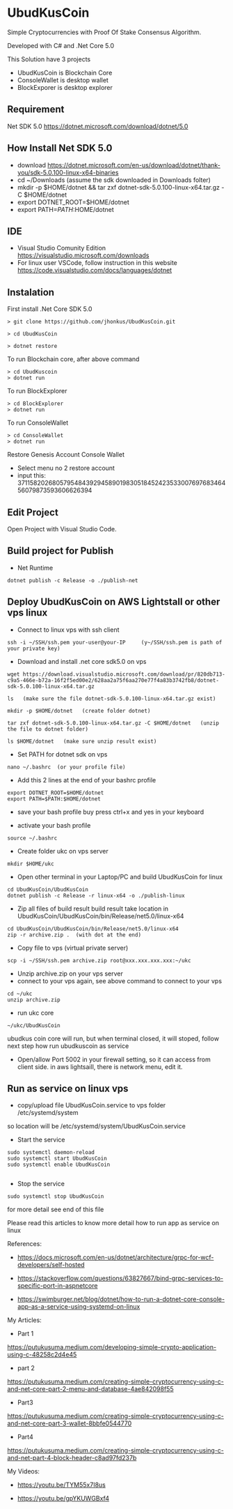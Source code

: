 # UbudKusCoin
Simple Cryptocurrencies with Proof Of Stake  Consensus Algorithm.

Developed with C# and .Net Core 5.0

This Solution have 3 projects

- UbudKusCoin  is Blockchain Core
- ConsoleWallet is desktop wallet
- BlockExporer is desktop explorer


## Requirement
Net SDK 5.0 https://dotnet.microsoft.com/download/dotnet/5.0

## How Install Net SDK 5.0
- download https://dotnet.microsoft.com/en-us/download/dotnet/thank-you/sdk-5.0.100-linux-x64-binaries
- cd ~/Downloads  (assume the sdk downloaded in Downloads folter)
- mkdir -p $HOME/dotnet && tar zxf dotnet-sdk-5.0.100-linux-x64.tar.gz -C $HOME/dotnet
- export DOTNET_ROOT=$HOME/dotnet
- export PATH=$PATH:$HOME/dotnet

## IDE
- Visual Studio Comunity Edition https://visualstudio.microsoft.com/downloads
- For linux user VSCode, follow instruction in this website  https://code.visualstudio.com/docs/languages/dotnet 

## Instalation

First install .Net Core SDK 5.0


```
> git clone https://github.com/jhonkus/UbudKusCoin.git

> cd UbudKusCoin

> dotnet restore

```

To run Blockchain core, after above command

```
> cd UbudKuscoin
> dotnet run

```

To run BlockExplorer

```
> cd BlockExplorer
> dotnet run

```

To run ConsoleWallet

```
> cd ConsoleWallet
> dotnet run

```

Restore Genesis Account Console Wallet

- Select menu no 2 restore account
- input this: 37115820268057954843929458901983051845242353300769768346456079873593606626394


## Edit Project

Open Project with Visual Studio Code.


## Build project for Publish

- Net Runtime

```
dotnet publish -c Release -o ./publish-net
```


## Deploy UbudKusCoin on AWS Lightstall or other vps linux

- Connect to linux vps with ssh client 
```
ssh -i ~/SSH/ssh.pem your-user@your-IP     (y~/SSH/ssh.pem is path of your private key)
```

- Download and install .net core sdk5.0 on vps
```
wget https://download.visualstudio.microsoft.com/download/pr/820db713-c9a5-466e-b72a-16f2f5ed00e2/628aa2a75f6aa270e77f4a83b3742fb8/dotnet-sdk-5.0.100-linux-x64.tar.gz

ls   (make sure the file dotnet-sdk-5.0.100-linux-x64.tar.gz exist)

mkdir -p $HOME/dotnet   (create folder dotnet)

tar zxf dotnet-sdk-5.0.100-linux-x64.tar.gz -C $HOME/dotnet   (unzip the file to dotnet folder)

ls $HOME/dotnet   (make sure unzip result exist)

```

- Set PATH for dotnet sdk on vps
```
nano ~/.bashrc  (or your profile file)
```

- Add this 2 lines at the end of  your bashrc profile

```
export DOTNET_ROOT=$HOME/dotnet
export PATH=$PATH:$HOME/dotnet
```

- save your bash profile buy press ctrl+x and yes in your keyboard


- activate your bash profile
```
source ~/.bashrc
```

- Create folder ukc on vps server

```
mkdir $HOME/ukc 
```


- Open other terminal in your Laptop/PC and build UbudKusCoin for linux 

```
cd UbudKusCoin/UbudKusCoin
dotnet publish -c Release -r linux-x64 -o ./publish-linux
```

- Zip all files of build result
build result take location in UbudKusCoin/UbudKusCoin/bin/Release/net5.0/linux-x64
```
cd UbudKusCoin/UbudKusCoin/bin/Release/net5.0/linux-x64
zip -r archive.zip .  (with dot at the end)
```


- Copy file to vps (virtual private server) 
```
scp -i ~/SSH/ssh.pem archive.zip root@xxx.xxx.xxx.xxx:~/ukc
```

- Unzip archive.zip on your vps server
- connect to your vps again, see above command to connect to your vps

```
cd ~/ukc 
unzip archive.zip
```

- run ukc core
```
~/ukc/UbudKusCoin
```
ubudkus coin core will run, but when terminal closed, it will stoped, follow next step
how run ubudkuscoin as service

- Open/allow Port 5002 in your firewall setting, so it can access from client side. in aws lightsaill, there is network menu, edit it.


## Run as service on linux vps

- copy/upload file UbudKusCoin.service to vps folder 
/etc/systemd/system

so location will be /etc/systemd/system/UbudKusCoin.service


- Start the service

```
sudo systemctl daemon-reload
sudo systemctl start UbudKusCoin
sudo systemctl enable UbudKusCoin


```
- Stop the service

```
sudo systemctl stop UbudKusCoin

```


for more detail see end of this file








Please read this articles to know more detail how to run app as service on linux

References:

- https://docs.microsoft.com/en-us/dotnet/architecture/grpc-for-wcf-developers/self-hosted


- https://stackoverflow.com/questions/63827667/bind-grpc-services-to-specific-port-in-aspnetcore

- https://swimburger.net/blog/dotnet/how-to-run-a-dotnet-core-console-app-as-a-service-using-systemd-on-linux


My Articles:

- Part 1

https://putukusuma.medium.com/developing-simple-crypto-application-using-c-48258c2d4e45

- part 2

https://putukusuma.medium.com/creating-simple-cryptocurrency-using-c-and-net-core-part-2-menu-and-database-4ae842098f55

- Part3

https://putukusuma.medium.com/creating-simple-cryptocurrency-using-c-and-net-core-part-3-wallet-8bbfe0544770

- Part4

https://putukusuma.medium.com/creating-simple-cryptocurrency-using-c-and-net-part-4-block-header-c8ad97fd237b


My Videos:

- https://youtu.be/TYM55x7I8us

- https://youtu.be/gpYKUWGBxf4


